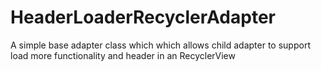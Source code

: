 # HeaderLoaderRecyclerAdapter
A simple base adapter class which which allows child adapter to support load more functionality and header in an RecyclerView
